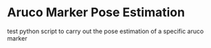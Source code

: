 # Aruco Marker Pose Estimation
test python script to carry out the pose estimation of a specific aruco marker 

